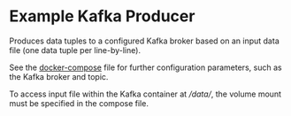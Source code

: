 # Example Kafka Producer

Produces data tuples to a configured Kafka broker based on an input data file (one data tuple per line-by-line).

See the [docker-compose](docker-compose.yml) file for further configuration parameters, such as the Kafka broker and topic.

To access input file within the Kafka container at _/data/_, the volume mount must be specified in the compose file.